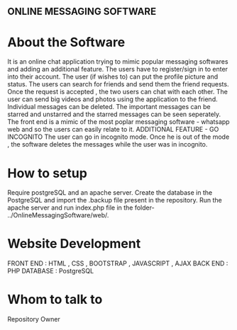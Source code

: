 ## ONLINE MESSAGING SOFTWARE ##

# About the Software #
It is an online chat application trying to mimic popular messaging softwares and adding an additional feature.
The users have to register/sign in to enter into their account.
The user (if wishes to) can put the profile picture and status.
The users can search for friends and send them the friend requests.
Once the request is accepted , the two users can chat with each other.
The user can send big videos and photos using the application to the friend.
Individual messages can be deleted.
The important messages can be starred and unstarred and the starred messages can be seen seperately.
The front end is a mimic of the most poplar messaging software - whatsapp web and so the users can easily relate to it.
ADDITIONAL FEATURE - GO INCOGNITO
The user can go in incognito mode.
Once he is out of the mode , the software deletes the messages while the user was in incognito.

# How to setup #
Require postgreSQL and an apache server.
Create the database in the PostgreSQL and import the .backup file present in the repository.
Run the apache server and run index.php file in the folder- ../OnlineMessagingSoftware/web/.

# Website Development #

FRONT END : HTML , CSS , BOOTSTRAP , JAVASCRIPT , AJAX
BACK END : PHP
DATABASE : PostgreSQL

# Whom to talk to #
Repository Owner

